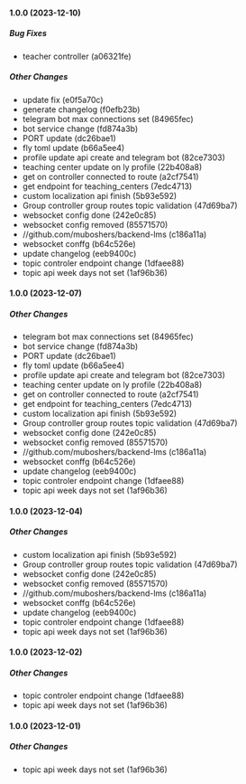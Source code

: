 #### 1.0.0 (2023-12-10)

##### Bug Fixes

* teacher controller (a06321fe)

##### Other Changes

*  update fix (e0f5a70c)
*  generate changelog (f0efb23b)
*  telegram bot max connections set (84965fec)
*  bot service change (fd874a3b)
*  PORT update (dc26bae1)
*  fly toml update (b66a5ee4)
*  profile update api create and telegram bot (82ce7303)
*  teaching center update on ly profile (22b408a8)
*  get on controller connected to route (a2cf7541)
*  get endpoint for teaching_centers (7edc4713)
*  custom localization api finish (5b93e592)
*  Group controller group routes topic validation (47d69ba7)
*  websocket config done (242e0c85)
*  websocket config removed (85571570)
* //github.com/muboshers/backend-lms (c186a11a)
*  websocket conffg (b64c526e)
*   update changelog (eeb9400c)
*  topic controler endpoint change (1dfaee88)
*  topic api week days not set (1af96b36)

#### 1.0.0 (2023-12-07)

##### Other Changes

*  telegram bot max connections set (84965fec)
*  bot service change (fd874a3b)
*  PORT update (dc26bae1)
*  fly toml update (b66a5ee4)
*  profile update api create and telegram bot (82ce7303)
*  teaching center update on ly profile (22b408a8)
*  get on controller connected to route (a2cf7541)
*  get endpoint for teaching_centers (7edc4713)
*  custom localization api finish (5b93e592)
*  Group controller group routes topic validation (47d69ba7)
*  websocket config done (242e0c85)
*  websocket config removed (85571570)
* //github.com/muboshers/backend-lms (c186a11a)
*  websocket conffg (b64c526e)
*   update changelog (eeb9400c)
*  topic controler endpoint change (1dfaee88)
*  topic api week days not set (1af96b36)

#### 1.0.0 (2023-12-04)

##### Other Changes

*  custom localization api finish (5b93e592)
*  Group controller group routes topic validation (47d69ba7)
*  websocket config done (242e0c85)
*  websocket config removed (85571570)
* //github.com/muboshers/backend-lms (c186a11a)
*  websocket conffg (b64c526e)
*   update changelog (eeb9400c)
*  topic controler endpoint change (1dfaee88)
*  topic api week days not set (1af96b36)

#### 1.0.0 (2023-12-02)

##### Other Changes

*  topic controler endpoint change (1dfaee88)
*  topic api week days not set (1af96b36)

#### 1.0.0 (2023-12-01)

##### Other Changes

*  topic api week days not set (1af96b36)

